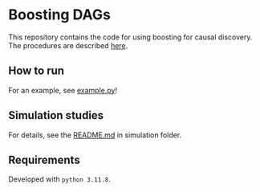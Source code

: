 # Boosting DAGs
This repository contains the code for using boosting for causal discovery. 
The procedures are described [here](https://arxiv.org/html/2401.06523v1). 

## How to run
For an example, see [example.py](./example.py)!
## Simulation studies
For details, see the [README.md](experiments/README.md) in simulation folder.
## Requirements 
Developed with `python 3.11.8`. 

